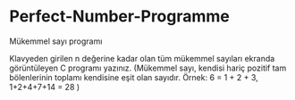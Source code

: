 # Perfect-Number-Programme
Mükemmel sayı programı

Klavyeden girilen n değerine kadar olan tüm mükemmel sayıları ekranda görüntüleyen C
programı yazınız. (Mükemmel sayı, kendisi hariç pozitif tam bölenlerinin toplamı kendisine eşit olan
sayıdır. Örnek: 6 = 1 + 2 + 3, 1+2+4+7+14 = 28 )
